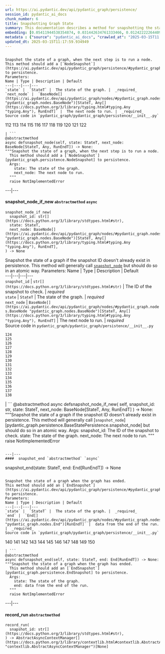 ```yaml
---
url: https://ai.pydantic.dev/api/pydantic_graph/persistence/
session_id: pydantic_ai_docs
chunk_number: 6
title: Snapshotting Graph State
summary: This documentation describes a method for snapshotting the state of a graph before running the next node. It specifies the required parameters, including the state of the graph and the next node to execute, and indicates that a NodeSnapshot will be added to persistence.
embedding: [0.05411944538354874, 0.031442634761333466, 0.012422222644090652, -0.032490722835063934, 0.0009401526185683906, 0.01841299794614315, 0.01730535924434662, -0.015018622390925884, -0.003787408350035548, -0.0200565904378891, 0.025106467306613922, -0.008164365775883198, 0.03003724478185177, -0.03068038821220398, -0.029322639107704163, 0.03210959956049919, -0.040232278406620026, 0.009420880116522312, 0.04294778034090996, 0.0634569525718689, 0.025201747193932533, -0.03992261737585068, 0.02889387495815754, -0.0076522319577634335, -0.006610099226236343, 0.0009736497886478901, 0.0014016685308888555, 0.04590148106217384, 0.008992116898298264, -0.03151409700512886, 0.02610691450536251, -0.014113455079495907, -0.041756771504879, 0.002483253600075841, 0.012529413215816021, 0.025392308831214905, -0.025630511343479156, 0.025701971724629402, -0.027083542197942734, 0.0055441465228796005, 0.02651185728609562, -0.06626773625612259, 0.02436804212629795, 0.02047344297170639, 0.01566176675260067, -0.004552631638944149, 0.006889986339956522, 0.04363856464624405, 0.03411049395799637, 0.026678599417209625, -0.0434003621339798, -0.009004027582705021, 0.002416259376332164, 0.03027544543147087, -0.052594952285289764, -0.042471375316381454, -0.02944174036383629, -6.299320375546813e-05, -0.025154108181595802, -0.015054352581501007, 0.03287184610962868, 0.0014574971282854676, 0.0011575117241591215, 0.05483404919505119, -0.03489656001329422, 0.03625430911779404, -0.01942535489797592, 0.05307135730981827, -0.03225252032279968, -0.04887900501489639, 0.036301951855421066, 0.03966059535741806, -0.05683494359254837, -0.030990051105618477, -0.005838921293616295, -0.017555471509695053, 0.013113007880747318, 0.048926644027233124, 0.02312939241528511, -0.014053904451429844, 0.003784430678933859, 0.022402876988053322, -4.5331612454901915e-06, 0.02720264345407486, -0.0001699979038676247, -0.02825073152780533, -0.05888348072767258, -0.044496092945337296, 0.007253244053572416, -0.05245203152298927, 0.018115244805812836, -0.009009982459247112, -0.00470746261999011, 0.03937475383281708, 0.03939857333898544, 0.014780419878661633, 0.052594952285289764, 0.0014098567189648747, -0.046878110617399216, 0.020163780078291893, 0.012374582700431347, -0.054881688207387924, -0.05049877613782883, -0.024582423269748688, 0.040184639394283295, 0.025035006925463676, -0.019806478172540665, 0.030466007068753242, 0.010064025409519672, -0.000629745947662741, -0.10299845039844513, -0.06693469732999802, 0.010064025409519672, 0.016471652314066887, -0.045448899269104004, -0.04702103137969971, -0.012172110378742218, -0.008098860271275043, 0.014720870181918144, 0.023022200912237167, -0.0362781323492527, 0.03763588145375252, -0.04304306209087372, 0.02917971834540367, 0.040780145674943924, 0.006097965408116579, -0.011183573864400387, -0.0006152305286377668, -0.04451991245150566, 0.007884479127824306, 0.05068933963775635, -0.023331863805651665, -0.0050260573625564575, -0.05221382901072502, 0.013815702870488167, -0.007711782585829496, -0.03449161723256111, 0.022128945216536522, -0.05064169690012932, -0.022140854969620705, -0.0067827957682311535, -0.024344220757484436, -0.012142335996031761, 0.014399297535419464, 0.008474028669297695, 0.06945963948965073, -0.007991669699549675, 0.04578237980604172, -0.005404202733188868, 0.0061158305034041405, 0.040780145674943924, 0.030847130343317986, -0.041923511773347855, -0.024892086163163185, -0.002118507167324424, -0.007961894385516644, 0.005145158618688583, 0.030299266800284386, -0.02482062578201294, -0.03527768328785896, -0.03811228275299072, 0.03994643688201904, -0.00938514992594719, 0.019115692004561424, 0.011118068359792233, -0.015911879017949104, -0.0666012167930603, -0.02399882860481739, -0.04328126460313797, -0.04711631312966347, 0.009653126820921898, -0.015923788771033287, -0.02390354871749878, 0.001045854645781219, 0.03558734431862831, -0.01046301331371069, -0.049212485551834106, 0.03706419840455055, -0.0035104986745864153, -0.007777288090437651, -0.0037516779266297817, -0.027821967378258705, -0.06726818531751633, 0.018484458327293396, -0.026940621435642242, -0.013684691861271858, 0.03384847193956375, 0.018758390098810196, -0.027417024597525597, 0.003105555661022663, -0.015780868008732796, 0.03801700472831726, -0.009510206058621407, -0.0005426534335128963, -0.00010858651512535289, 0.0013480731286108494, 0.0314188152551651, 0.044353172183036804, 0.03268128260970116, 0.02010422945022583, -0.03339589014649391, 0.027821967378258705, 0.005678134970366955, -0.004388867877423763, 0.03582554683089256, -0.026249835267663002, -0.029417918995022774, -0.03301476687192917, -0.02948937937617302, -0.027035901322960854, 0.021974114701151848, -0.007634366862475872, -0.00781301874667406, -0.01593569852411747, -0.013470310717821121, 0.03806464374065399, -0.043948229402303696, 0.021283328533172607, 0.03916037082672119, 0.005919313989579678, -0.014780419878661633, 0.01419682614505291, 0.024510962888598442, 0.008212006650865078, 0.04652080684900284, 0.005752572789788246, 0.02111658826470375, -0.04954596981406212, -0.003444993169978261, 0.04189969226717949, -0.04997473210096359, -0.0021423271391540766, -0.013410760089755058, -0.010730990208685398, -0.00943279080092907, -0.044996317476034164, -0.02472534403204918, -0.028631852939724922, 0.01946108601987362, -0.025725791230797768, -0.0023715964052826166, 0.025582870468497276, -0.033372070640325546, 0.010159306228160858, 0.01841299794614315, 0.01071312464773655, -0.01588805764913559, -0.05288079380989075, 0.01855591870844364, 0.028083989396691322, 0.036111388355493546, 0.012898625805974007, 0.001536401454359293, 0.02174782194197178, -0.015495025552809238, -0.06555312871932983, 0.031752295792102814, 0.0013063878286629915, -0.01635255292057991, 0.026083094999194145, 0.04354328662157059, 0.045091595500707626, -0.04292396083474159, 0.0034956110175698996, 0.02839365229010582, -0.0004589106247294694, 0.030990051105618477, -0.024284671992063522, 0.019663557410240173, -0.031990498304367065, -0.034968022257089615, 0.015125812962651253, -0.0026440396904945374, -0.012207841500639915, -0.021831192076206207, 0.00908739771693945, -0.009373240172863007, -0.007187738548964262, 0.010069980286061764, -0.005827011074870825, 0.030108705163002014, 0.0023328885436058044, -0.00056126294657588, 0.04166148975491524, 0.0010510653955861926, 0.02322467416524887, 0.009182678535580635, 0.0395653136074543, 0.04051812365651131, -0.01662648469209671, -0.011963684111833572, -0.036063749343156815, 0.029322639107704163, 0.007485490757972002, 0.029274998232722282, -0.04542507976293564, 0.040184639394283295, -0.01449457835406065, 0.03022780641913414, -0.013077277690172195, 0.03013252466917038, -0.03370555117726326, -0.0546911284327507, 0.021450070664286613, 0.024010738357901573, 0.005922291893512011, -0.01385143306106329, -0.030418366193771362, 0.001499926787801087, -0.008718185126781464, -0.0036861724220216274, -0.01749592088162899, -0.04463901370763779, -0.02285546064376831, -0.0034330831840634346, 0.009837733581662178, 0.059741005301475525, -0.04309070110321045, 0.00792616419494152, -0.01946108601987362, 0.014720870181918144, -0.05916932225227356, 0.05564393475651741, 0.03222870081663132, -0.015256823971867561, -0.0047283051535487175, -0.05654910206794739, 0.0031383084133267403, 0.01298199687153101, 0.0005768949049524963, -0.011237168684601784, -0.02216467447578907, -0.018162885680794716, -0.014970981515944004, 0.03827902674674988, -0.03363409265875816, 0.013934804126620293, 0.01357750128954649, 0.01900850236415863, 0.05564393475651741, -0.069412000477314, -0.009927059523761272, -0.040279921144247055, -0.0184487272053957, -0.011874358169734478, 0.01709097810089588, 0.01809142529964447, 0.02770286612212658, -0.032633643597364426, -0.024796804413199425, 0.037945542484521866, 0.02211703546345234, 0.004278699401766062, 0.032038137316703796, -0.030203985050320625, 0.04020845890045166, -0.008253691717982292, -0.02825073152780533, 0.009367285296320915, 0.01841299794614315, -0.06936435401439667, -0.0230341125279665, 0.007640322204679251, -0.02734556421637535, -0.018031874671578407, -0.030704209581017494, -0.020068500190973282, -0.033229146152734756, 0.019842207431793213, 0.018484458327293396, 0.04328126460313797, 0.034682177007198334, 0.042757220566272736, 0.012005369178950787, -0.008289421908557415, 0.011189528740942478, -0.029346458613872528, 0.007134143263101578, 0.03823138400912285, 0.049021925777196884, -0.005618584342300892, 0.01744828000664711, 0.009194588288664818, 0.0012915002880617976, 0.012457952834665775, 0.022248046472668648, -0.03746914118528366, -0.008319197222590446, 0.004665777087211609, 0.017162438482046127, 0.002483253600075841, -0.02670241892337799, 0.006011617369949818, -0.003942239563912153, 0.010772675275802612, 0.02110467664897442, -0.0101473955437541, 0.039684414863586426, 0.040137000381946564, -8.2067956100218e-05, -0.024987366050481796, 0.022700630128383636, 0.009266049601137638, 0.006449312902987003, -0.0026827475521713495, -0.02028288133442402, 0.034372515976428986, 0.024141749367117882, -0.0033586451318114996, 0.01635255292057991, 0.017150528728961945, 0.03430105745792389, -0.005112405866384506, -0.055167533457279205, -0.0041328007355332375, -0.03284802660346031, -0.007163918577134609, -0.003891621483489871, -0.01813906617462635, 0.011386045254766941, -0.008420432917773724, -0.059693366289138794, -0.015637947246432304, -0.030561288818717003, -0.007348524872213602, 0.02944174036383629, 0.01931816339492798, -0.05888348072767258, 0.06474324315786362, -0.06874503195285797, 0.026226015761494637, 0.027821967378258705, 0.04785473644733429, -0.00014599163841921836, 0.0628376305103302, -0.03027544543147087, -0.004311452154070139, -0.021188048645853996, -0.01598333939909935, -0.02308175154030323, 0.01197559479624033, -0.0553104542195797, 0.016269180923700333, 0.045448899269104004, -0.04182823374867439, -0.02349860593676567, -0.035420604050159454, -0.0498318113386631, 0.01476851012557745, -0.036016110330820084, 0.0030147412326186895, 0.029346458613872528, -0.036802176386117935, -0.01698378659784794, -0.03453925624489784, -0.010355822741985321, 0.0822748914361, -0.054024163633584976, 0.047378335148096085, -0.040327560156583786, 0.002437101909890771, -0.0025428039953112602, 0.040089357644319534, 0.06259942799806595, 0.0075152660720050335, 0.001238649245351553, 0.00029235545662231743, 0.0021542373578995466, -0.006490998435765505, 0.009492340497672558, 0.035468243062496185, 5.955044616712257e-05, 0.01385143306106329, 0.008777735754847527, -0.0012535369023680687, 0.007277064491063356, -0.0013674270594492555, 0.01996130868792534, 0.013148738071322441, 0.010266496799886227, -0.0422331765294075, -0.0033467349130660295, -0.005511393770575523, 0.0037338128313422203, 0.007932119071483612, 0.01360132172703743, 0.06898323446512222, -0.014994801953434944, -0.016019068658351898, 0.016697945073246956, 0.0011575117241591215, 0.04432934895157814, 0.008432342670857906, -0.011290764436125755, 0.02665477804839611, 0.013363120146095753, -0.04049430042505264, -0.034324876964092255, 0.044805753976106644, -0.008313242346048355, -0.020032769069075584, 0.0026693486142903566, 0.005832965951412916, 0.048616982996463776, -0.015542666427791119, -0.08427578955888748, 0.02739320509135723, 0.0284412931650877, 0.03751678019762039, 0.01933007501065731, -0.0368974544107914, -0.0003357156238052994, 0.035873185843229294, -0.01730535924434662, -0.003174038603901863, 0.013958624564111233, -0.02536848932504654, 0.029608480632305145, 0.010290317237377167, -0.006300436798483133, -0.03156173601746559, -0.016840865835547447, 7.141401147237048e-05, 0.0024981412570923567, -0.01675749570131302, -0.014315926469862461, 0.036849815398454666, -0.03210959956049919, 0.044996317476034164, -0.041470929980278015, 0.016733674332499504, -0.025630511343479156, -0.019949398934841156, 0.040970705449581146, -0.038541048765182495, 0.011642111465334892, 0.0015661766519770026, -0.01071312464773655, -0.021128498017787933, 0.031942859292030334, -0.01057615876197815, 0.014649408869445324, -0.02216467447578907, -0.009057622402906418, -0.03256218135356903, -0.0019428333034738898, 0.02065209485590458, -0.022379057481884956, 0.0003377626708243042, 0.007884479127824306, 0.0006837135297246277, 0.004496058449149132, 0.01648356392979622, -0.05569157376885414, 0.02998960390686989, -0.007437850348651409, -0.01881794072687626, 0.002167636062949896, 0.013506040908396244, 0.016281090676784515, -0.010683349333703518, -0.006961446721106768, 0.015185363590717316, 0.0022778045386075974, -0.009784137830138206, 0.07222277671098709, 0.025892533361911774, 0.0184487272053957, -0.015518845990300179, 0.013744242489337921, -0.012172110378742218, -0.02052108384668827, 0.012243571691215038, -0.027869608253240585, -0.007253244053572416, 0.005499483551830053, -0.010796495713293552, -0.008593128994107246, -0.04228081554174423, -0.013398850336670876, -0.007628411985933781, -0.05245203152298927, 0.012815255671739578, 0.026035454124212265, -0.023760627955198288, 0.06150369718670845, -0.024749165400862694, 0.014113455079495907, 0.013482220470905304, -0.010314136743545532, 0.003573026740923524, -0.008825375698506832, 0.0028182247187942266, 0.010087844915688038, 0.053833600133657455, -0.004656844772398472, 0.01149323582649231, -0.00447819335386157, -0.06679178029298782, 0.00895043183118105, -0.001086051226593554, 0.014625589363276958, -0.01449457835406065, -0.00390650937333703, -0.0003293883928563446, -0.010171215981245041, 0.0007600125391036272, -0.007122233044356108, -0.037492960691452026, 0.0016555023612454534, 0.00012272974709048867, -0.00427274452522397, -0.011403909884393215, -0.024844445288181305, -0.008146501146256924, 0.010945371352136135, -0.021366698667407036, 0.048069119453430176, 0.0617418996989727, -0.04964125156402588, 0.010939416475594044, 0.0025696016382426023, 0.012446043081581593, -0.009212453849613667, 0.011386045254766941, -0.00537144998088479, -0.02948937937617302, -0.009438745677471161, -0.03832666575908661, 0.0040762280113995075, 0.0006163471261970699, -0.0024519895669072866, 0.013672782108187675, 0.007979759946465492, -0.02486826479434967, 0.023296134546399117, 0.007973804138600826, 0.011802897788584232, 0.022402876988053322, -0.0004864526854362339, 0.026249835267663002, 0.025439949706196785, -0.038898348808288574, -0.011552786454558372, 0.029560839757323265, -0.004433530382812023, -0.005356562323868275, 0.04547271877527237, -0.002956679556518793, -0.027131183072924614, -0.039088912308216095, -0.019199064001441002, 0.028203090652823448, 0.013267839327454567, -0.001595951966010034, -0.024213211610913277, 0.011433685198426247, -0.03947003558278084, -0.030061064288020134, -0.008801555261015892, -0.03320532664656639, 0.0033139821607619524, -0.005091562867164612, -0.004022632725536823, -0.006907851435244083, 0.019842207431793213, 0.01058211363852024, -0.0012289723381400108, 0.0101473955437541, 0.005642404779791832, -0.017067156732082367, 0.019496815279126167, 0.0666012167930603, -0.0037189251743257046, -0.003117465879768133, 0.019818387925624847, 0.004457350820302963, -0.0208426546305418, 0.024677705019712448, 0.02977522276341915, -0.01580468751490116, 0.019068052992224693, -0.0289891567081213, 0.031061511486768723, 0.015435474924743176, -0.03906509280204773, -0.02404646947979927, 0.014125365763902664, 0.0010927506955340505, 0.003382465336471796, -0.009933014400303364, 0.01121930405497551, 0.0020544903818517923, -0.002937325742095709, 0.00431740703061223, 0.03027544543147087, -0.01002829521894455, 0.024844445288181305, 0.013589411042630672, -0.02486826479434967, -0.004969484638422728, -0.02261725813150406, -0.045353617519140244, 0.006401672959327698, -0.01295817643404007, -0.032181061804294586, 0.0075271762907505035, 0.021557260304689407, 0.030108705163002014, -0.04714013263583183, -0.003275274531915784, 0.021283328533172607, -0.023248493671417236, 0.016459742560982704, -0.026440396904945374, -0.03234780207276344, -0.015161543153226376, 0.01698378659784794, -0.01859164796769619, -0.0203305222094059, 0.011064472608268261, 0.001316809211857617, -0.025582870468497276, -0.030394546687602997, 0.0015468228375539184, -0.004939709324389696, -0.007783242966979742, 0.004939709324389696, -0.01643592305481434, -0.011237168684601784, -0.03341970965266228, -0.018984680995345116, -0.029417918995022774, 0.019079962745308876, -0.02417748048901558, -0.00924818404018879, -0.045687101781368256, 0.010594024322926998, -0.006023527588695288, 0.025177927687764168, -0.014863790944218636, 0.0002417375799268484, -0.023165123537182808, -0.02541613020002842, -0.0047967880964279175, -0.0043293172493577, -0.020592544227838516, 0.05178506672382355, 0.0005192054086364806, -0.00231353472918272, -0.01768648251891136, 0.007277064491063356, -0.002937325742095709, -0.05073697865009308, 0.05321427807211876, 0.012005369178950787, -0.012910536490380764, -0.009075487963855267, -0.03782644122838974, 0.0449724942445755, -0.007854703813791275, -0.022152764722704887, -0.03270510584115982, 0.012255481444299221, -0.023570066317915916, -0.02675005979835987, -0.0037248802836984396, -0.004716395400464535, -0.00938514992594719, -0.0004548165306914598, -0.020783105865120888, 0.01648356392979622, -0.012553233653306961, 0.04987945407629013, 0.06836391240358353, 0.031013870611786842, 0.046044401824474335, -0.024153660982847214, -0.0036534196697175503, -0.009861554019153118, -0.002740809228271246, 0.014839970506727695, 0.025678152218461037, 0.0101473955437541, 0.032395441085100174, -0.006002684589475393, -0.019079962745308876, -0.030990051105618477, -0.02551141008734703, 0.016197720542550087, -0.04421025142073631, -0.03937475383281708, 0.025987813249230385, 0.01058211363852024, 0.01357750128954649, -0.0006334678619168699, -0.005803190637379885, -0.09313689172267914, 0.018901310861110687, -0.0038826889358460903, -0.037492960691452026, 0.030656568706035614, 0.0037993183359503746, -0.0053029670380055904, -0.0033050496131181717, 0.020914116874337196, -0.04416260868310928, -0.006663694512099028, -0.03966059535741806, -0.009933014400303364, -0.036563973873853683, 0.05216618999838829, -0.01534019410610199, 0.010266496799886227, -0.006461223121732473, 0.005651337094604969, -0.03087094984948635, -0.024749165400862694, 0.003179993713274598, -0.034563079476356506, -0.003275274531915784, 0.006383807864040136, 0.005428023170679808, -0.0012676800834015012, -0.0235819760710001, -0.0027705843094736338, 0.003025162499397993, 0.014244466088712215, -0.01863928884267807, -0.0043620700016617775, 0.02156917005777359, -0.016007158905267715, 0.029608480632305145, 0.02089029550552368, 0.030156344175338745, 0.006717290263622999, 0.023784447461366653, -0.011338404379785061, -0.03599228709936142, 0.026988262310624123, -0.01900850236415863, 0.023462874814867973, 0.010016384534537792, 0.004242969211190939, 0.0069197616539895535, -0.03663543239235878, 0.010135485790669918, 0.013327389024198055, 0.007283019367605448, 0.024010738357901573, -0.04761653393507004, 0.06436212360858917, 0.01850827783346176, -0.018877491354942322, -0.025154108181595802, -0.002593421842902899, 0.029108257964253426, -0.018675019964575768, 0.03777880221605301, -0.001374126528389752, -0.008783690631389618, 0.013434580527245998, -0.02097366563975811, 0.03132353350520134, -0.034706000238657, 0.036849815398454666, -0.03344352915883064, 0.00043322949204593897, 0.001164211193099618, -0.011201438494026661, -0.013124917633831501, 0.023558156564831734, 0.025106467306613922, 0.020259061828255653, -0.03951767459511757, -0.010200991295278072, -0.05783539265394211, 0.02055681310594082, 0.008158410899341106, 0.04220935329794884, -0.014256376773118973, -0.01579277776181698, -0.007419985253363848, -0.0012550256215035915, -0.01928243413567543, 0.02591635286808014, 0.0037189251743257046, 0.010778630152344704, 0.013386939652264118, 0.009188633412122726, -0.03489656001329422, -0.05831179395318031, -0.023701077327132225, 0.030942410230636597, -0.039636775851249695, 0.01644783280789852, 0.007467625662684441, 0.0065624588169157505, -0.009992565028369427, -0.014935251325368881, -0.008712230250239372, -0.03687363490462303, 0.010534473694860935, 0.028274551033973694, 0.015209183096885681, -0.027417024597525597, 0.04537743702530861, 0.017281539738178253, -0.0211523175239563, 0.004058362916111946, 0.003668307326734066, -0.013827613554894924, 0.002070866758003831, 0.036706894636154175, -0.012047055177390575, -0.004525833763182163, -0.034706000238657, -0.02280781976878643, 0.006556503940373659, 0.004022632725536823, 0.02382017858326435, 0.005368472542613745, 0.0104213273152709, -0.009200544096529484, -0.021783553063869476, -0.018210526555776596, 0.008896836079657078, 0.02496354654431343, 0.010641664266586304, -0.05235674977302551, 0.023200852796435356, -0.01192795392125845, -0.015602216124534607, 0.039732057601213455, -0.04075632244348526, 0.012910536490380764, -0.016090530902147293, -0.01937771402299404, -0.034968022257089615, 0.022652989253401756, -0.021640632301568985, -0.03118061274290085, 0.011284809559583664, 0.014982892200350761, -0.03406285494565964, -0.0005594019894488156, 0.022402876988053322, -0.032395441085100174, 0.02948937937617302, 0.00846807286143303, 0.04859316349029541, -0.02829837054014206, 0.06574369221925735, -0.00261128693819046, 0.014875700697302818, -0.04642552509903908, 0.026821520179510117, -0.011892223730683327, 0.013720422051846981, -0.0241298396140337, 0.018615469336509705, 0.003233589231967926, 0.018341537564992905, -0.004320384934544563, 0.013696602545678616, -0.024439502507448196, -0.02258152887225151, -0.01389907393604517, 0.022319506853818893, 0.012898625805974007, 0.04637788608670235, 0.04680664837360382, 0.03458689898252487, 0.02486826479434967, 0.024987366050481796, -0.01854400895535946, -0.018401088193058968, -0.019842207431793213, 0.04297159984707832, 0.004981394857168198, 0.027178822085261345, 0.06278999149799347, -0.03430105745792389, -0.03537296503782272, 0.034825101494789124, -0.005353584885597229, 0.02134287916123867, 0.05230911076068878, 0.020628273487091064, -0.015542666427791119, 0.049164846539497375, -0.025749612599611282, 0.009694811888039112, 0.010838180780410767, -0.04461519420146942, 0.0031383084133267403, -0.0049367318861186504, 0.006163470912724733, 0.023284222930669785, -0.012719974853098392, -0.029370279982686043, 0.025701971724629402, 0.01195177435874939, -0.018484458327293396, 0.012862895615398884, -0.005067742895334959, 0.014077724888920784, -0.011552786454558372, -0.04642552509903908, 0.011689752340316772, -0.00787256844341755, -0.050117652863264084, 0.0034956110175698996, 0.0014842947712168097, -0.01868692971765995, 0.011082337237894535, -0.00840852316468954, -0.015923788771033287, -0.01236267201602459, -0.0241298396140337, 0.005353584885597229, -0.03330060839653015, 0.02884623594582081, -0.015447385609149933, 0.03892217203974724, 0.011129978112876415, -0.03013252466917038, -0.0062766168266534805, 0.03480127826333046, -0.038493406027555466, -0.004406732972711325, 0.02390354871749878, 0.004108980763703585, 0.023784447461366653, -0.011576605960726738, 0.010903686285018921, 0.027512304484844208, 0.0037606104742735624, -0.012970087118446827, -0.043305084109306335, -0.026464218273758888, 0.026916800066828728, -0.006157516036182642, 0.021783553063869476, 0.04382912814617157, 0.028203090652823448, 0.023736806586384773, 0.005422067828476429, -0.01176716759800911, 0.00986750889569521, -0.028036348521709442, 4.647726018447429e-05, -0.00476403534412384, -0.010528518818318844, -0.010969191789627075, 0.0011441129026934505, 0.011969638988375664, -0.009629307314753532, 0.029703762382268906, -0.008122680708765984, 0.011570651084184647, -0.015614126808941364, -0.003897576592862606, -0.0173530001193285, 0.03396757319569588, 0.025058826431632042, 0.02536848932504654, -0.01357750128954649, 0.012207841500639915, -0.002227186691015959, -0.008479983545839787, -0.008146501146256924, -0.012231661006808281, -0.044305529445409775, 0.0008508269675076008, -0.01772221177816391, -0.006800660863518715, 0.0008255180437117815, 0.01585232838988304, 0.010891776531934738, -0.002456455724313855, -0.01598333939909935, -0.006437403149902821, -0.029751401394605637, 0.004644934553653002, -0.01504244189709425, 0.007437850348651409, 0.032538361847400665, -0.005993752274662256, 0.03334824740886688, -0.04640170559287071, -0.006175381131470203, 0.03022780641913414, 0.006580323912203312, 0.033276788890361786, 0.006169426254928112, -0.06245650723576546, -0.026821520179510117, -0.0047283051535487175, -0.01607861928641796, 0.005270214285701513, 0.010945371352136135, -0.002903084270656109, -0.011266943998634815, -0.030299266800284386, -0.003709992626681924, -0.007687962148338556, -0.012457952834665775, -0.0009051667293533683, -0.02853657305240631, 0.018984680995345116, 0.013458400033414364, 0.06807807087898254, 0.025654330849647522, -0.01385143306106329, -0.041423290967941284, 0.01726962812244892, -0.02295074053108692, 0.019020412117242813, 0.004135778173804283, 0.028608033433556557, -0.02541613020002842, 0.0038945991545915604, -0.017805583775043488, -0.014327837154269218, 0.010129530914127827, -0.011731437407433987, -0.013172558508813381, 0.01588805764913559, 0.0013249973999336362, 0.030656568706035614, 0.0083847027271986, 0.02326040342450142, -0.006753020454198122, -0.0025472701527178288, 0.002929881913587451, -0.009998519904911518, -0.03932711482048035, -0.011880313977599144, -0.034229595214128494, 0.023712987080216408, 0.031347353011369705, -0.01978265680372715, -0.050308216363191605, 0.014720870181918144, 0.003114488208666444, 0.03484892100095749, 0.0763198509812355, 0.008575264364480972, -0.004299541935324669, 0.00017948876484297216, -0.0070090871304273605, -0.010641664266586304, 0.014697049744427204, 0.01859164796769619, 0.0023120460100471973, -0.04761653393507004, -0.025773432105779648, 0.05107046291232109, 0.005696000065654516, 0.014708959497511387, -0.007622457109391689, -0.01950872503221035, 0.01667412370443344, -0.0017329179681837559, -0.019997039809823036, -0.014732779935002327, 0.04897428676486015, 0.03365791216492653, -0.007771333213895559, -0.008176276460289955, 0.012696154415607452, -0.022105125710368156, -0.004001789726316929, 0.0075271762907505035, 0.038445767015218735, 0.004850383847951889, 0.026416577398777008, -0.04401968792080879, -0.002051512710750103, 0.005505438428372145, -0.029608480632305145, 0.015780868008732796, 0.019568275660276413, -0.003620666917413473, -0.0013391405809670687, 0.040684863924980164, 0.049069564789533615, 0.015161543153226376, -0.0013041547499597073, -0.020080409944057465, 0.022819729521870613, 0.0018311761086806655, -0.014387387782335281, -0.0009997030720114708, 0.004975439514964819, 0.033133868128061295, -0.01662648469209671, 0.005020102486014366, 0.0010562760289758444, -0.01538783498108387, -0.021330969408154488, -0.01809142529964447, -0.011987504549324512, 0.05893111974000931, 0.024034559726715088, 0.009438745677471161, -0.05111810192465782, -0.015768958255648613, 0.010844135656952858, 0.0002449011954013258, -0.010034250095486641, -0.014851881191134453, 0.0049486421048641205, -0.02083074487745762, 0.002964123385027051, 0.028703313320875168, -0.015911879017949104, 0.021866923198103905, -0.012755705043673515, -0.00822391640394926, -0.015423565171658993, -0.006538638845086098, -0.010945371352136135, 0.011231213808059692, 0.009152903221547604, 0.012850985862314701, 0.03539678454399109, 0.001847552484832704, -0.05683494359254837, 0.03022780641913414, -0.02161681093275547, -0.03072802908718586, 0.03363409265875816, -8.792995504336432e-05, -0.027131183072924614, 0.015911879017949104, 0.007414030376821756, 0.014982892200350761, -0.010314136743545532, 0.011844583787024021, 0.013148738071322441, 0.030466007068753242, 0.02065209485590458, -0.02839365229010582, -0.04299541935324669, 0.006461223121732473, 0.025225568562746048, 0.019723108038306236, -0.0020485352724790573, 0.031752295792102814, 0.03399139270186424, 0.012076830491423607, 0.02184310369193554, -0.0002921693667303771, -0.017007606104016304, 0.01000447478145361, -0.013720422051846981, 0.007741557899862528, -0.006973356939852238, -0.018162885680794716, 0.011296719312667847, -0.015054352581501007, -0.003397352760657668, -0.005984819494187832, -0.031347353011369705, -0.012291211634874344, 0.031942859292030334, -0.0029001065995544195, 0.0014947161544114351, -0.008325152099132538, 0.023927368223667145, -0.015923788771033287, 0.0024683659430593252, -0.021080857142806053, -0.022510068491101265, -0.005410158075392246, -0.005014147609472275, 0.013410760089755058, 0.0027512304950505495, -0.026226015761494637, 0.007479535881429911, 0.00927795935422182, 0.00454667629674077, -0.0011865425622090697, -0.02065209485590458, -0.008896836079657078, -0.009950879029929638, 0.020961755886673927, -0.003331847256049514, -0.007384255062788725, -0.00484442850574851, -0.001563199213705957, 0.017698392271995544, 0.0050260573625564575, 0.04139946773648262, 0.024379951879382133, -0.004141733516007662, -0.015911879017949104, 0.0030817354563623667, 0.029799042269587517, 0.00507369777187705, -0.08865869790315628, 0.026726240292191505, 0.01598333939909935, -0.01757929101586342, -0.03277656435966492, 0.0036147120408713818, 0.014887611381709576, 0.018246255815029144, -0.026035454124212265, -0.01451839879155159, 0.04456755146384239, -0.02739320509135723, -0.015530755743384361, 0.020175689831376076, -0.019758837297558784, 0.012946266680955887, -0.01996130868792534, 0.026630958542227745, 0.04404350742697716, 0.013077277690172195, -0.00867650005966425, 0.0033586451318114996, -0.04511541500687599, -0.010862001217901707, -0.005618584342300892, -0.028226910158991814, -0.006395717617124319, 0.007390209939330816, 0.013529861345887184, -0.016697945073246956, 0.010022339411079884, -0.004228081554174423, -0.04080396518111229, 0.016459742560982704, -0.025582870468497276, 0.017710302025079727, 0.00014375850150827318, -0.016197720542550087, -0.0009840710554271936, -0.010594024322926998, 0.0427810400724411, 0.03146645426750183, -0.012481773272156715, 0.00955189112573862, 0.026940621435642242, 0.0010190570028498769, -0.039231833070516586, -0.025130286812782288, 0.038445767015218735, 0.014899521134793758, 0.04116126894950867, 0.007938073948025703, 0.002064911648631096, -0.006854256149381399, -0.025297028943896294, -0.016424013301730156, 0.021128498017787933, 0.0048771812580525875, -0.017924683168530464, 0.027964888140559196, -0.012565143406391144, -0.005288079380989075, 0.006943581625819206, 0.010927506722509861, 0.003957127220928669, -0.010522563941776752, 0.005880606360733509, 0.014423117972910404, -0.0014694072306156158, 0.006717290263622999, -0.02675005979835987, 0.03827902674674988, 0.012291211634874344, -0.028703313320875168, -0.0047193728387355804, -0.0026499947998672724, -0.04228081554174423, -0.0056930226273834705, -0.04204261302947998, 0.007622457109391689, -0.038398128002882004, 0.012755705043673515, -0.024558603763580322, 0.025058826431632042, -0.05107046291232109, 0.008140545338392258, 0.018925130367279053, 0.03191903978586197, 0.024439502507448196, -0.012779525481164455, -0.007330659776926041, 0.04680664837360382, 0.0021884788293391466, -0.039136551320552826, 0.03375319018959999, -0.003972014412283897, 0.045496538281440735, -0.001664434908889234, -0.012094695121049881, -0.004311452154070139, -0.0002153120731236413, 0.030942410230636597, -0.036516331136226654, 0.001124014612287283, 0.01983029767870903, -0.004823585972189903, 0.01585232838988304, -0.017436370253562927, 0.001129969721660018, 0.028465112671256065, -0.008563353680074215, -0.009004027582705021, 0.010903686285018921, -0.029060617089271545, -0.012624694034457207, 0.01167784258723259, -0.011713572777807713, 0.014292106963694096, 0.020937936380505562, 0.008271556347608566, 0.03122825361788273, -0.033229146152734756, -0.0008768803090788424, -0.010230766609311104, -0.012767615728080273, 0.007288974244147539, -0.04101834446191788, -0.015518845990300179, -0.005419090390205383, 0.002481764880940318, -0.005731730256229639, -0.00279440451413393, 0.04113744571805, 0.003992857411503792, -0.004463305696845055, 0.04047048091888428, -0.01690041646361351, 0.014268286526203156, -0.023153211921453476, 0.011779078282415867, -0.029060617089271545, -0.014137275516986847, -0.032038137316703796, -0.018246255815029144, -0.003486678469926119, -0.006002684589475393, -0.0048086983151733875, -0.009784137830138206, 0.006687514949589968, 0.001773114432580769, -0.007288974244147539, 0.0082477368414402, 0.01667412370443344, -0.009694811888039112, -0.013184468261897564, 0.011969638988375664, 0.013470310717821121, -0.01969928666949272, -0.02184310369193554, 0.018067603930830956, 0.008664589375257492, -0.027012081816792488, -0.028155449777841568, -0.013768062926828861, 0.008348972536623478, 0.042114075273275375, 0.0086586344987154, 0.02092602662742138, 0.03539678454399109, 0.004880158696323633, 0.018794119358062744, -0.043114520609378815, 0.006735155358910561, 0.04113744571805, -0.003269319422543049, 0.005594764370471239, 0.01725771836936474, 0.04218553379178047, 0.009164812974631786, 0.016007158905267715, -0.011689752340316772, 0.02382017858326435, -0.012047055177390575, 0.03768352046608925, 0.0020664003677666187, -0.004269767086952925, 0.003331847256049514, 0.015971429646015167, -0.009760317392647266, -0.00840852316468954, 0.0031680837273597717, 0.0018430862110108137, 0.0202947910875082, -0.006169426254928112, 0.015137722715735435, -0.00968885701149702, 0.0053029670380055904, 0.01900850236415863, -0.0022852483671158552, 0.023069841787219048, 0.005648359656333923, 0.012422222644090652, 0.0035819592885673046, 0.0007808551890775561, 0.022009843960404396, -0.005606674123555422, 0.0005724286311306059, 0.01417300570756197, -0.028417471796274185, -0.02889387495815754, 0.01900850236415863, 0.021080857142806053, 0.007717737462371588, 0.0009729053708724678, -0.03461071848869324, 0.014065815135836601, -0.006693469826132059, -0.0015736204804852605, 0.004368024878203869, 0.0015393790090456605, -0.05526281148195267, 0.01818670518696308, -0.0028256685473024845, -0.026964440941810608, -0.018401088193058968, 0.01355368085205555, 0.009933014400303364, 0.019199064001441002, 0.003790385788306594, -0.014482667669653893, -0.028417471796274185, -0.023188943043351173, 0.006693469826132059, -0.02399882860481739]
metadata : {"source": "pydantic_ai_docs", "crawled_at": "2025-03-15T11:17:59.934949", "url_path": "/api/pydantic_graph/persistence/", "chunk_size": 4677}
updated_dt: 2025-03-15T11:17:59.934949
---
```

```

Snapshot the state of a graph, when the next step is to run a node.
This method should add a [`NodeSnapshot`](https://ai.pydantic.dev/api/pydantic_graph/persistence/#pydantic_graph.persistence.NodeSnapshot) to persistence.
Parameters:
Name | Type | Description | Default  
---|---|---|---  
`state` |  `StateT` |  The state of the graph. |  _required_  
`next_node` |  `BaseNode[](https://ai.pydantic.dev/api/pydantic_graph/nodes/#pydantic_graph.nodes.BaseNode "pydantic_graph.nodes.BaseNode")[StateT, Any[](https://docs.python.org/3/library/typing.html#typing.Any "typing.Any"), RunEndT]` |  The next node to run. |  _required_  
Source code in `pydantic_graph/pydantic_graph/persistence/__init__.py`
```
112
113
114
115
116
117
118
119
120
121
122
```
| ```
@abstractmethod
async defsnapshot_node(self, state: StateT, next_node: BaseNode[StateT, Any, RunEndT]) -> None:
"""Snapshot the state of a graph, when the next step is to run a node.
  This method should add a [`NodeSnapshot`][pydantic_graph.persistence.NodeSnapshot] to persistence.
  Args:
    state: The state of the graph.
    next_node: The next node to run.
  """
  raise NotImplementedError

```
  
---|---  
####  snapshot_node_if_new `abstractmethod` `async`
```
snapshot_node_if_new(
  snapshot_id: str[](https://docs.python.org/3/library/stdtypes.html#str),
  state: StateT,
  next_node: BaseNode[](https://ai.pydantic.dev/api/pydantic_graph/nodes/#pydantic_graph.nodes.BaseNode "pydantic_graph.nodes.BaseNode")[StateT, Any[](https://docs.python.org/3/library/typing.html#typing.Any "typing.Any"), RunEndT],
) -> None

```

Snapshot the state of a graph if the snapshot ID doesn't already exist in persistence.
This method will generally call [`snapshot_node`](https://ai.pydantic.dev/api/pydantic_graph/persistence/#pydantic_graph.persistence.BaseStatePersistence.snapshot_node) but should do so in an atomic way.
Parameters:
Name | Type | Description | Default  
---|---|---|---  
`snapshot_id` |  `str[](https://docs.python.org/3/library/stdtypes.html#str)` |  The ID of the snapshot to check. |  _required_  
`state` |  `StateT` |  The state of the graph. |  _required_  
`next_node` |  `BaseNode[](https://ai.pydantic.dev/api/pydantic_graph/nodes/#pydantic_graph.nodes.BaseNode "pydantic_graph.nodes.BaseNode")[StateT, Any[](https://docs.python.org/3/library/typing.html#typing.Any "typing.Any"), RunEndT]` |  The next node to run. |  _required_  
Source code in `pydantic_graph/pydantic_graph/persistence/__init__.py`
```
124
125
126
127
128
129
130
131
132
133
134
135
136
137
138
```
| ```
@abstractmethod
async defsnapshot_node_if_new(
  self, snapshot_id: str, state: StateT, next_node: BaseNode[StateT, Any, RunEndT]
) -> None:
"""Snapshot the state of a graph if the snapshot ID doesn't already exist in persistence.
  This method will generally call [`snapshot_node`][pydantic_graph.persistence.BaseStatePersistence.snapshot_node]
  but should do so in an atomic way.
  Args:
    snapshot_id: The ID of the snapshot to check.
    state: The state of the graph.
    next_node: The next node to run.
  """
  raise NotImplementedError

```
  
---|---  
####  snapshot_end `abstractmethod` `async`
```
snapshot_end(state: StateT, end: End[](https://ai.pydantic.dev/api/pydantic_graph/nodes/#pydantic_graph.nodes.End "pydantic_graph.nodes.End")[RunEndT]) -> None

```

Snapshot the state of a graph when the graph has ended.
This method should add an [`EndSnapshot`](https://ai.pydantic.dev/api/pydantic_graph/persistence/#pydantic_graph.persistence.EndSnapshot) to persistence.
Parameters:
Name | Type | Description | Default  
---|---|---|---  
`state` |  `StateT` |  The state of the graph. |  _required_  
`end` |  `End[](https://ai.pydantic.dev/api/pydantic_graph/nodes/#pydantic_graph.nodes.End "pydantic_graph.nodes.End")[RunEndT]` |  data from the end of the run. |  _required_  
Source code in `pydantic_graph/pydantic_graph/persistence/__init__.py`
```
140
141
142
143
144
145
146
147
148
149
150
```
| ```
@abstractmethod
async defsnapshot_end(self, state: StateT, end: End[RunEndT]) -> None:
"""Snapshot the state of a graph when the graph has ended.
  This method should add an [`EndSnapshot`][pydantic_graph.persistence.EndSnapshot] to persistence.
  Args:
    state: The state of the graph.
    end: data from the end of the run.
  """
  raise NotImplementedError

```
  
---|---  
####  record_run `abstractmethod`
```
record_run(
  snapshot_id: str[](https://docs.python.org/3/library/stdtypes.html#str),
) -> AbstractAsyncContextManager[](https://docs.python.org/3/library/contextlib.html#contextlib.AbstractAsyncContextManager "contextlib.AbstractAsyncContextManager")[None]